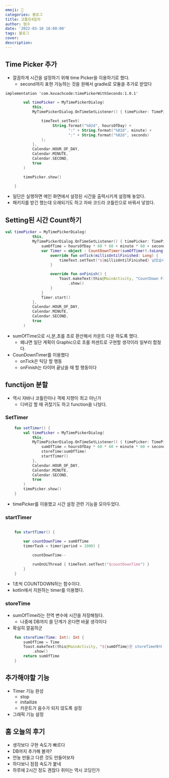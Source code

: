```yaml
---
emoji: 🏃
categories: 블로그
title: 코틀린4일차
author: 범수
date: '2022-03-10 18:00:00'
tags: 블로그
cover: 
description:
---
```


## Time Picker 추가

- 깔끔하게 시간을 설정하기 위해 time Picker을 이용하기로 했다.
  - second까지 표현 가능하는 것을 원해서 gradle로 모듈을 추가로 받았다

```xml
implementation 'com.kovachcode:timePickerWithSeconds:1.0.1'
```

```kotlin
        val timePicker = MyTimePickerDialog(
            this,
            MyTimePickerDialog.OnTimeSetListener() { timePicker: TimePicker, hoursOfDay: Int, minute: Int, seconds: Int ->

                timeText.setText(
                     String.format("%02d", hoursOfDay) +
                            ":" + String.format("%02d", minute) +
                            ":" + String.format("%02d", seconds)
                );
            },
            Calendar.HOUR_OF_DAY,
            Calendar.MINUTE,
            Calendar.SECOND,
            true
        )

        timePicker.show()

    }
```

- 일단은 실행하면 메인 화면에서 설정된 시간을 출력시키게 설정해 놓았다.
- 패키지를 받긴 했는데 오래되기도 하고 자바 코드라 코틀린으로 바꿔서 넣었다.

## Setting된 시간 Count하기

```kotlin
val timePicker = MyTimePickerDialog(
            this,
            MyTimePickerDialog.OnTimeSetListener() { timePicker: TimePicker, hoursOfDay: Int, minute: Int, seconds: Int ->
                sumOfTime = hoursOfDay * 60 * 60 + minute * 60 + seconds
                var Timer = object : CountDownTimer(sumOfTime!!.toLong(), 100) {
                    override fun onTick(millisUntilFinished: Long) {
                        timeText.setText("${millisUntilFinished} 남았습니다")
                    }

                    override fun onFinish() {
                        Toast.makeText(this@MainActivity, "CountDown Finished.", Toast.LENGTH_SHORT)
                            .show()
                    }
                }
                Timer.start()
            },
            Calendar.HOUR_OF_DAY,
            Calendar.MINUTE,
            Calendar.SECOND,
            true
        )

```

- sumOfTime으로 시,분,초를 초로 환산해서 카운트 다운 하도록 했다.
  - 왜냐면 일단 계획이 Graphic으로 초를 퍼센트로 구현할 생각이라 일부러 합쳤다.
- CounDownTimer를 이용했다
  - onTick은 틱당 할 행동
  - onFinish는 타이머 끝났을 때 할 행동이다

## functijon 분할

- 역시 자바나 코틀린이나 객체 지향이 최고 아닌가
  - 디버깅 할 때 귀찮기도 하고 function을 나눴다.

### SetTimer

```kotlin
    fun setTimer() {
        val timePicker = MyTimePickerDialog(
            this,
            MyTimePickerDialog.OnTimeSetListener() { timePicker: TimePicker, hoursOfDay: Int, minute: Int, seconds: Int ->
                sumOfTime = hoursOfDay * 60 * 60 + minute * 60 + seconds
                storeTime(sumOfTime)
                startTimer()
            },
            Calendar.HOUR_OF_DAY,
            Calendar.MINUTE,
            Calendar.SECOND,
            true
        )
        timePicker.show()
    }
```

- timePicker를 이용했고 시간 설정 관련 기능을 모아두었다.

### startTimer

```kotlin

    fun startTimer() {

        var countDownTime = sumOfTime
        timerTask = timer(period = 1000) {

            countDownTime--

            runOnUiThread { timeText.setText("$countDownTime") }
        }
    }
```

- 1초씩 COUNTDOWN하는 함수이다.
- kotlin에서 지원하는 timer를 이용했다.

### storeTime

- sumOfTime라는 전역 변수에 시간을 저장해뒀다.
  - 나중에 DB까지 쓸 단계가 온다면 바꿀 생각이다
- 확실히 깔꼼하군

```kotlin
    fun storeTime(Time: Int): Int {
        sumOfTime = Time
        Toast.makeText(this@MainActivity, "${sumOfTime}은 storeTime에서 호출됨", Toast.LENGTH_SHORT)
            .show()
        return sumOfTime
    }
```
## 추가해야할 기능

* Timer 기능 완성
  * stop
  * initailize
  * 카운트가 음수가 되지 않도록 설정
* 그래픽 기능 설정

## 훔 오늘의 후기

* 생각보다 구현 속도가 빠르다
* DB까지 추가해 볼까?
* 언눙 만들고 다른 것도 만들어보자
* 하다보니 점점 속도가 붙네
* 하루에 2시간 정도 괜찮다 취미는 역시 코딩인가